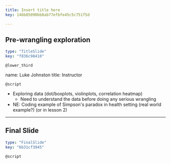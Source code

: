 ```yaml
---
title: Insert title here
key: 146b85090bb8ab77efbfe45c5c751f5d

---
```

## Pre-wrangling exploration

```yaml
type: "TitleSlide"
key: "f836c98410"
```

`@lower_third`

name: Luke Johnston
title: Instructor


`@script`

- Exploring data (dot/boxplots, violinplots, correlation heatmap)
    - Need to understand the data before doing any serious wrangling
- NE: Coding example of Simpson's paradox in health setting (real world example?) (or in lesson 2)


---
## Final Slide

```yaml
type: "FinalSlide"
key: "6b31cf3945"
```

`@script`


